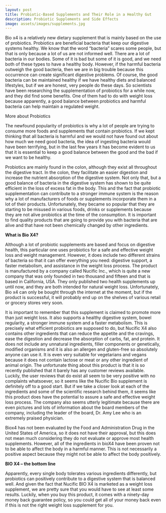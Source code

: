 ```yaml
---
layout: post
title: Probiotic-Based Supplements and Their Role in a Healthy Gut
description: Probiotic Supplements and Side Effects
image: assets/images/supplements.jpg
---
```


Bio x4 is a relatively new dietary supplement that is mainly based on the use of probiotics. Probiotics are beneficial bacteria that keep our digestive systems healthy. We know that the word “bacteria” scares some people, but that is only because a lot of us are not informed well. There are a lot of bacteria in our bodies. Some of it is bad but some of it is good, and we need both of these types to have a healthy body. However, if the harmful bacteria outweigh the good bacteria, then we are in big trouble because this occurrence can create significant digestive problems. Of course, the good bacteria can be maintained healthy if we have healthy diets and balanced lifestyles, but if we are honest, very people do these days. So scientists have been researching the supplementation of probiotics for a while now, and they did find some benefits. One of them had to do with weight loss because apparently, a good balance between probiotics and harmful bacteria can help maintain a regulated weight. 

More about Probiotics

The newfound popularity of probiotics is why a lot of people are trying to consume more foods and supplements that contain probiotics. If we kept thinking that all bacteria is harmful and we would not have found out about how much we need good bacteria, the idea of ingesting bacteria would have been terrifying, but in the last few years it has become evident to us that it is essential to keep a good balance between the good and the bad if we want to be healthy.

Probiotics are mainly found in the colon, although they exist all throughout the digestive tract. In the colon, they facilitate an easier digestion and increase the nutrient absorption of the digestive system. Not only that, but a good balance of bacteria in the digestive system has shown to be quite efficient in the loss of excess fat in the body. This and the fact that probiotic supplementation can contribute to a stronger immune system is the reason why a lot of manufacturers of foods or supplements incorporate them in a lot of their products. Unfortunately, they became so popular that they are starting to be misused in various foods, drinks or supplements because they are not alive probiotics at the time of the consumption. It is important to find quality products that are going to provide you with bacteria that are alive and that have not been chemically changed by other ingredients.

**What is Bio X4?**

Although a lot of probiotic supplements are based and focus on digestive health, this particular one uses probiotics for a safe and effective weight loss and weight management. However, it does include two different strains of bacteria so that it can offer everything you need: digestive support, a faster metabolism, and assistance in the weight loss process. The product is manufactured by a company called Nucific Inc., which is quite a new company that was only founded in two thousand and fifteen and that is based in California, USA. They only published two health supplements up until now, and they are both intended for natural weight loss. Unfortunately, Bio x4 can only be bought through the internet at the moment, but if the product is successful, it will probably end up on the shelves of various retail or grocery stores very soon.

It is important to remember that this supplement is claimed to promote more than just weight loss. It also supports a healthy digestive system, bowel regularity, a stronger immune system and a faster metabolism. This is precisely what efficient probiotics are supposed to do, but Nucific X4 also contains other ingredients that can reduce the appetite and the cravings, ease the digestion and decrease the absorption of carbs, fat, and protein. It does not include any unnatural ingredients, filler components or genetically, modified organisms and it is also an allergen and gluten-free so absolutely anyone can use it.  It is even very suitable for vegetarians and vegans because it does not contain lactose or meat or any other ingredient of animal origin. 
The unfortunate thing about this product is that it is so recently published that it barely has any customer reviews available. Luckily, the user reviews that do exist all seem to be very positive with no complaints whatsoever, so it seems like the Nucific Bio supplement is definitely off to a good start. But if we take a closer look at each of the ingredients and some of the scientific research behind them, it seems like this product does have the potential to assure a safe and effective weight loss process. The company also seems utterly legitimate because there are even pictures and lots of information about the board members of the company, including the leader of the board, Dr. Amy Lee who is an extremely praised physician.

Biox4 has not been evaluated by the Food and Administration Drug in the United States of America, so it does not have their approval, but this does not mean much considering they do not evaluate or approve most health supplements. However, all of the ingredients in bioX4 have been proven not to be able to affect the body in a harmful manner. This is not necessarily a positive aspect because they might not be able to affect the body positively.

**BIO X4 – the bottom line**

Apparently, every single body tolerates various ingredients differently, but probiotics can positively contribute to a digestive system that is balanced well. And given the fact that Nucific BIO X4 is marketed as a weight loss supplement, we are pretty sure that you would have to see at least some results. Luckily, when you buy this product, it comes with a ninety-day money back guarantee policy, so you could get all of your money back even if this is not the right weight loss supplement for you.

